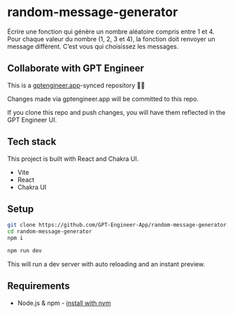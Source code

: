# random-message-generator

Écrire une fonction qui génère un nombre aléatoire compris entre 1 et 4.
Pour chaque valeur du nombre (1, 2, 3 et 4), la fonction doit renvoyer un message différent.
C’est vous qui choisissez les messages.


## Collaborate with GPT Engineer

This is a [gptengineer.app](https://gptengineer.app)-synced repository 🌟🤖

Changes made via gptengineer.app will be committed to this repo.

If you clone this repo and push changes, you will have them reflected in the GPT Engineer UI.

## Tech stack

This project is built with React and Chakra UI.

- Vite
- React
- Chakra UI

## Setup

```sh
git clone https://github.com/GPT-Engineer-App/random-message-generator.git
cd random-message-generator
npm i
```

```sh
npm run dev
```

This will run a dev server with auto reloading and an instant preview.

## Requirements

- Node.js & npm - [install with nvm](https://github.com/nvm-sh/nvm#installing-and-updating)
